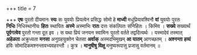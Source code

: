 +++
title = 7

+++
**एषः** पुरतो दीयमानः **स्यः** सः युवयोः प्रियत्वेन प्रसिद्धः सोमो हे **माध्वी** मधुप्रियावश्विनौ **वां** युवयोः पुरतः **निधिः** निधिस्थानीयः **हितः** स्थापितः **अस्मे** अस्माभिः **रातः** दत्तः संकल्पितः संनिहितः । किमिव । **सख्ये** सख्यार्थं **पूर्वगत्वेव** पुरतो गन्ता दूत इव । स यथा प्रियं जनयन स्वामिनः पुरतो वर्तते तद्वदित्यर्थः । यस्मादेवं तस्मात् **अहेळता** अक्रुध्यता **मनसा** अनुग्रहयुक्तेन चेतसा **अर्वाक्** अस्मदभिमुखम् **आ** **यातम्** आगच्छतम् । **अश्नन्ता** **हव्यं** हविः सोमादिकमश्नन्तावभ्यवहरन्तौ । कुत्र । **मानुषीषु** **विक्षु** मनुष्यरूपासु प्रजासु वर्तमानम् ॥